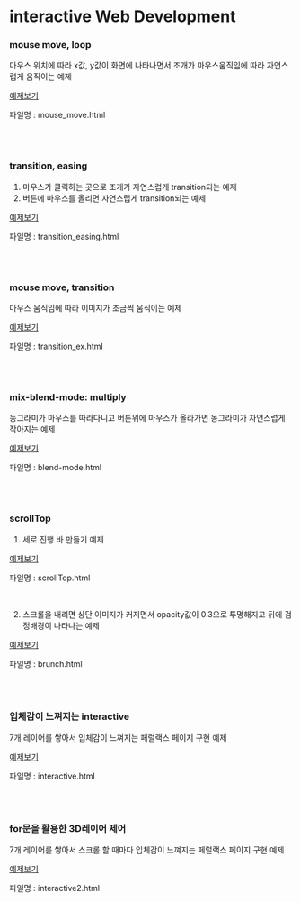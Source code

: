 # interactive Web Development

### mouse move, loop
마우스 위치에 따라 x값, y값이 화면에 나타나면서 조개가 마우스움직임에 따라 자연스럽게 움직이는 예제

<a href="http://gaeng0.dothome.co.kr/interactive/mouse_move.html" target="_blank">예제보기</a>

파일명 : mouse_move.html

<br>
<br>

### transition, easing
1. 마우스가 클릭하는 곳으로 조개가 자연스럽게 transition되는 예제
2. 버튼에 마우스를 올리면 자연스럽게 transition되는 예제

<a href="http://gaeng0.dothome.co.kr/interactive/transition_easing.html" target="_blank">예제보기</a>

파일명 : transition_easing.html

<br>
<br>

### mouse move, transition
마우스 움직임에 따라 이미지가 조금씩 움직이는 예제

<a href="http://gaeng0.dothome.co.kr/interactive/transition_ex.html" target="_blank">예제보기</a>

파일명 : transition_ex.html

<br>
<br>

### mix-blend-mode: multiply
동그라미가 마우스를 따라다니고 버튼위에 마우스가 올라가면 동그라미가 자연스럽게 작아지는 예제

<a href="http://gaeng0.dothome.co.kr/interactive/blend-mode.html" target="_blank">예제보기</a>

파일명 : blend-mode.html


<br>
<br>

### scrollTop
1. 세로 진행 바 만들기 예제

<a href="http://gaeng0.dothome.co.kr/interactive/scrollTop.html" target="_blank">예제보기</a>

파일명 : scrollTop.html

<br>

2. 스크롤을 내리면 상단 이미지가 커지면서 opacity값이 0.3으로 투명해지고 뒤에 검정배경이 나타나는 예제

<a href="http://gaeng0.dothome.co.kr/interactive/brunch.html" target="_blank">예제보기</a>

파일명 : brunch.html

<br>
<br>

### 입체감이 느껴지는 interactive
7개 레이어를 쌓아서 입체감이 느껴지는 페럴랙스 페이지 구현 예제

<a href="http://gaeng0.dothome.co.kr/interactive/interactive.html" target="_blank">예제보기</a>

파일명 : interactive.html

<br>
<br>

### for문을 활용한 3D레이어 제어
7개 레이어를 쌓아서 스크롤 할 때마다 입체감이 느껴지는 페럴랙스 페이지 구현 예제

<a href="http://gaeng0.dothome.co.kr/interactive/interactive2.html" target="_blank">예제보기</a>

파일명 : interactive2.html